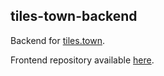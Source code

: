 ## tiles-town-backend

Backend for [tiles.town](https://tiles.town).

Frontend repository available [here](https://github.com/Tenemo/tiles-town).
